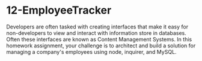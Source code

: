 # 12-EmployeeTracker

Developers are often tasked with creating interfaces that make it easy for non-developers to view and interact with information store in databases. Often these interfaces are known as Content Management Systems. In this homework assignment, your challenge is to architect and build a solution for managing a company's employees using node, inquirer, and MySQL.
